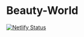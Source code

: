 # Beauty-World
[![Netlify Status](https://api.netlify.com/api/v1/badges/6704546e-1677-4f89-bdd0-45965941034b/deploy-status)](https://app.netlify.com/sites/beauty-saloon-website/deploys)
